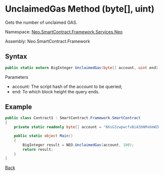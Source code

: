 # UnclaimedGas Method (byte[], uint)

Gets the number of unclaimed GAS.

Namespace: [Neo.SmartContract.Framework.Services.Neo](../../neo.md)

Assembly: Neo.SmartContract.Framework

## Syntax

```c#
public static extern BigInteger UnclaimedGas(byte[] account, uint end);
```

Parameters

- account: The script hash of the account to be queried;
- end: To which block height the query ends.

## Example

```c#
public class Contract1 : SmartContract.Framework.SmartContract
{
    private static readonly byte[] account = "NXsG3zwpwcfvBiA3bNMx6mWZGEro9ZqTqM".ToScriptHash();

    public static object Main()
    {
        BigInteger result = NEO.UnclaimedGas(account, 100);
        return result;
    }
}
```

[Back](../Neo.md)